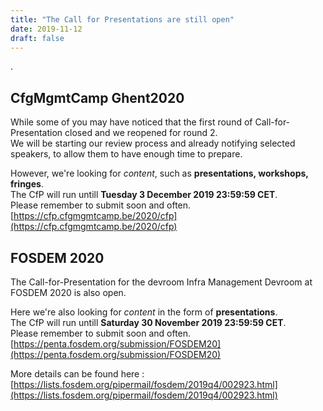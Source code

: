 ```yaml
---
title: "The Call for Presentations are still open"
date: 2019-11-12
draft: false
---
```


.

## CfgMgmtCamp Ghent2020 ##

While some of you may have noticed that the first round of Call-for-Presentation closed and we reopened for round 2.  
We will be starting our review process and already notifying selected speakers, to allow them to have enough time to prepare.  

However, we're looking for _content_, such as __presentations, workshops, fringes__.  
The CfP will run untill __Tuesday 3 December 2019 23:59:59 CET__.  
Please remember to submit soon and often.  
[https://cfp.cfgmgmtcamp.be/2020/cfp](https://cfp.cfgmgmtcamp.be/2020/cfp)  


## FOSDEM 2020 ##

The Call-for-Presentation for the devroom Infra Management Devroom at FOSDEM 2020 is also open.  

Here we're also looking for _content_ in the form of __presentations__.  
The CfP will run untill __Saturday 30 November 2019 23:59:59 CET__.  
Please remember to submit soon and often.  
[https://penta.fosdem.org/submission/FOSDEM20](https://penta.fosdem.org/submission/FOSDEM20)  

More details can be found here :  
[https://lists.fosdem.org/pipermail/fosdem/2019q4/002923.html](https://lists.fosdem.org/pipermail/fosdem/2019q4/002923.html)  

